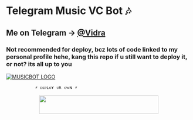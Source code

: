 # Telegram Music VC Bot 🎶
## Me on Telegram -> [@Vidra](https://t.me/Vidra) 




### Not recommended for deploy, bcz lots of code linked to my personal profile hehe, kang this repo if u still want to deploy it, or not? its all up to you


[![MUSICBOT LOGO](https://telegra.ph/file/57a42aca0cb74971259c6.jpg)](https://t.me/Vidra )

               ⚡ ᴅᴇᴘʟᴏʏ ᴜʀ ᴏᴡɴ ⚡


<p align="center"><a href="https://heroku.com/deploy?template=https://github.com/custmorindomie/dzmusic">
  <img src="https://img.shields.io/badge/Deploy%20To%20Heroku-blue?style=for-the-badge&logo=heroku" width="325" height="50.100" /></a></p>


